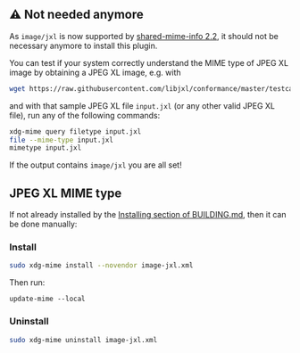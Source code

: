 ## :warning: Not needed anymore

As `image/jxl` is now supported by [shared-mime-info 2.2](https://gitlab.freedesktop.org/xdg/shared-mime-info/-/releases/2.2), it should not be necessary anymore to install this plugin.

You can test if your system correctly understand the MIME type of JPEG XL image by obtaining a JPEG XL image, e.g. with
```bash
wget https://raw.githubusercontent.com/libjxl/conformance/master/testcases/bicycles/input.jxl
```
and with that sample JPEG XL file `input.jxl` (or any other valid JPEG XL file), run any of the following commands:
```bash
xdg-mime query filetype input.jxl
file --mime-type input.jxl
mimetype input.jxl
```
If the output contains `image/jxl` you are all set!


## JPEG XL MIME type

If not already installed by the [Installing section of BUILDING.md](../../BUILDING.md#installing), then it can be done manually:

### Install
```bash
sudo xdg-mime install --novendor image-jxl.xml
```

Then run:
```
update-mime --local
```


### Uninstall
```bash
sudo xdg-mime uninstall image-jxl.xml
```

